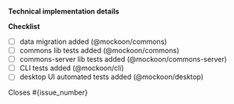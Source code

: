 <!--
IMPORTANT RULES:
- Read the contributing guidelines first!
- All pull requests must stem from an issue. No issue, no PR review, no merge.
- Implementation, UI, UX, needs to be discussed either in the issue, or in the PR before starting the development.
- Commits should be squashed to a single commit, or more if relevant. They should follow this guide https://chris.beams.io/posts/git-commit/ and contain the following mention: `Closes #{issue_number}`.
- Follow the branch naming convention: feature|fix/{issue_number}-description.
- Follow the template!
 -->

**Technical implementation details**

<!-- Describe your implementation in details if it's relevant -->

**Checklist**

<!-- Check relevant boxes -->

- [ ] data migration added (@mockoon/commons)
- [ ] commons lib tests added (@mockoon/commons)
- [ ] commons-server lib tests added (@mockoon/commons-server)
- [ ] CLI tests added (@mockoon/cli)
- [ ] desktop UI automated tests added (@mockoon/desktop)

<!-- Link to the original issue -->

Closes #{issue_number}
